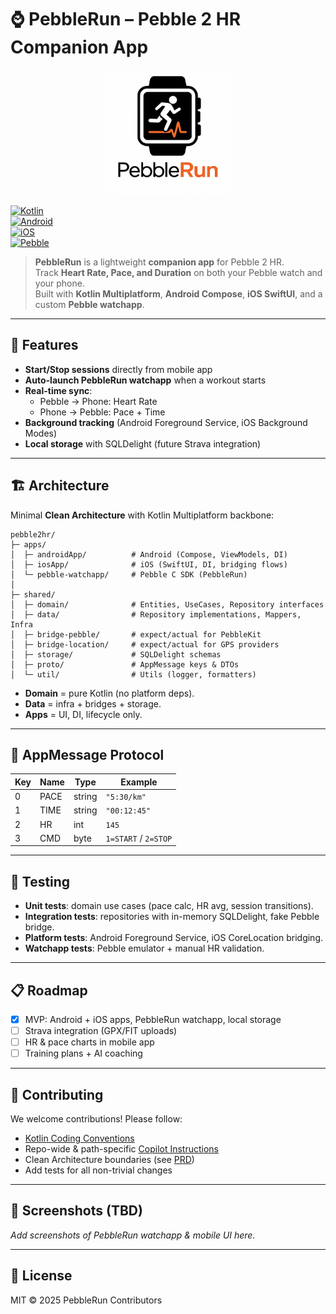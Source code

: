 # ⌚ PebbleRun – Pebble 2 HR Companion App

<p align="center">
  <img src="assets/logo.png" width="200" alt="PebbleRun Logo"/>
</p>

[![Kotlin](https://img.shields.io/badge/Kotlin-Multiplatform-7F52FF?logo=kotlin&logoColor=white)](https://kotlinlang.org/)  
[![Android](https://img.shields.io/badge/Android-Compose-3DDC84?logo=android&logoColor=white)](https://developer.android.com/jetpack/compose)  
[![iOS](https://img.shields.io/badge/iOS-SwiftUI-000000?logo=apple&logoColor=white)](https://developer.apple.com/xcode/swiftui/)  
[![Pebble](https://img.shields.io/badge/Pebble-SDK-orange)](https://developer.rebble.io/docs/)  

> **PebbleRun** is a lightweight **companion app** for Pebble 2 HR.  
> Track **Heart Rate, Pace, and Duration** on both your Pebble watch and your phone.  
> Built with **Kotlin Multiplatform**, **Android Compose**, **iOS SwiftUI**, and a custom **Pebble watchapp**.

---

## 🚀 Features
- **Start/Stop sessions** directly from mobile app  
- **Auto-launch PebbleRun watchapp** when a workout starts  
- **Real-time sync**:  
  - Pebble → Phone: Heart Rate  
  - Phone → Pebble: Pace + Time  
- **Background tracking** (Android Foreground Service, iOS Background Modes)  
- **Local storage** with SQLDelight (future Strava integration)  

---

## 🏗️ Architecture
Minimal **Clean Architecture** with Kotlin Multiplatform backbone:

```
pebble2hr/
├─ apps/
│  ├─ androidApp/          # Android (Compose, ViewModels, DI)
│  ├─ iosApp/              # iOS (SwiftUI, DI, bridging flows)
│  └─ pebble-watchapp/     # Pebble C SDK (PebbleRun)
│
├─ shared/
│  ├─ domain/              # Entities, UseCases, Repository interfaces
│  ├─ data/                # Repository implementations, Mappers, Infra
│  ├─ bridge-pebble/       # expect/actual for PebbleKit
│  ├─ bridge-location/     # expect/actual for GPS providers
│  ├─ storage/             # SQLDelight schemas
│  ├─ proto/               # AppMessage keys & DTOs
│  └─ util/                # Utils (logger, formatters)
```

- **Domain** = pure Kotlin (no platform deps).  
- **Data** = infra + bridges + storage.  
- **Apps** = UI, DI, lifecycle only.  

---

## 🔌 AppMessage Protocol

| Key | Name  | Type   | Example    |
|-----|-------|--------|------------|
| 0   | PACE  | string | `"5:30/km"`|
| 1   | TIME  | string | `"00:12:45"`|
| 2   | HR    | int    | `145`      |
| 3   | CMD   | byte   | `1=START` / `2=STOP` |

---

## 🧪 Testing
- **Unit tests**: domain use cases (pace calc, HR avg, session transitions).  
- **Integration tests**: repositories with in-memory SQLDelight, fake Pebble bridge.  
- **Platform tests**: Android Foreground Service, iOS CoreLocation bridging.  
- **Watchapp tests**: Pebble emulator + manual HR validation.  

---

## 📋 Roadmap
- [x] MVP: Android + iOS apps, PebbleRun watchapp, local storage  
- [ ] Strava integration (GPX/FIT uploads)  
- [ ] HR & pace charts in mobile app  
- [ ] Training plans + AI coaching  

---

## 🤝 Contributing
We welcome contributions! Please follow:
- [Kotlin Coding Conventions](https://kotlinlang.org/docs/coding-conventions.html)  
- Repo-wide & path-specific [Copilot Instructions](.github/)  
- Clean Architecture boundaries (see [PRD](pebble2hr_prd_updated.md))  
- Add tests for all non-trivial changes  

---

## 📸 Screenshots (TBD)
_Add screenshots of PebbleRun watchapp & mobile UI here._

---

## 📜 License
MIT © 2025 PebbleRun Contributors
